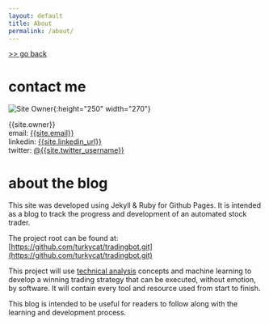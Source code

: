 ```yaml
---
layout: default
title: About
permalink: /about/
---
```


[>> go back]({{site.url}})

# contact me
  
![Site Owner](/assets/images/jesse.png){:height="250" width="270"}

{{site.owner}}  
email: [{{site.email}}](mailto:{{site.email}})  
linkedin: [{{site.linkedin_url}}](https://www.{{site.linkedin_url}})  
twitter: [@{{site.twitter_username}}](https://twitter.com/{{site.twitter_username}})

# about the blog

This site was developed using Jekyll & Ruby for Github Pages. It is intended as a blog to track the progress and development of an automated stock trader.

The project root can be found at: [https://github.com/turkycat/tradingbot.git](https://github.com/turkycat/tradingbot.git)

This project will use [technical analysis](https://www.investopedia.com/terms/t/technicalanalysis.asp) concepts and machine learning to develop a winning trading strategy that can be executed, without emotion, by software. It will contain every tool and resource used from start to finish.

This blog is intended to be useful for readers to follow along with the learning and development process.

